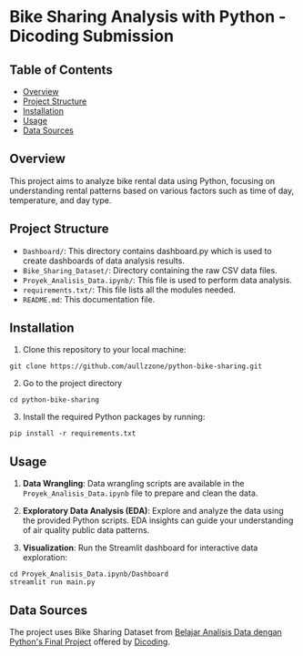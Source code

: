 # Bike Sharing Analysis with Python - Dicoding Submission

## Table of Contents
- [Overview](#overview)
- [Project Structure](#project-structure)
- [Installation](#installation)
- [Usage](#usage)
- [Data Sources](#data-sources)

## Overview
This project aims to analyze bike rental data using Python, focusing on understanding rental patterns based on various factors such as time of day, temperature, and day type.

## Project Structure
- `Dashboard/`: This directory contains dashboard.py which is used to create dashboards of data analysis results.
- `Bike_Sharing_Dataset/`: Directory containing the raw CSV data files.
- `Proyek_Analisis_Data.ipynb/`: This file is used to perform data analysis.
- `requirements.txt/`: This file lists all the modules needed.
- `README.md`: This documentation file.

## Installation
1. Clone this repository to your local machine:
```
git clone https://github.com/aullzzone/python-bike-sharing.git
```
2. Go to the project directory
```
cd python-bike-sharing
```
3. Install the required Python packages by running:
```
pip install -r requirements.txt
```

## Usage
1. **Data Wrangling**: Data wrangling scripts are available in the `Proyek_Analisis_Data.ipynb` file to prepare and clean the data.

2. **Exploratory Data Analysis (EDA)**: Explore and analyze the data using the provided Python scripts. EDA insights can guide your understanding of air quality public data patterns.

3. **Visualization**: Run the Streamlit dashboard for interactive data exploration:

```
cd Proyek_Analisis_Data.ipynb/Dashboard
streamlit run main.py
```
## Data Sources
The project uses Bike Sharing Dataset from [Belajar Analisis Data dengan Python's Final Project](https://www.kaggle.com/datasets/lakshmi25npathi/bike-sharing-dataset) offered by [Dicoding](https://www.dicoding.com/).
